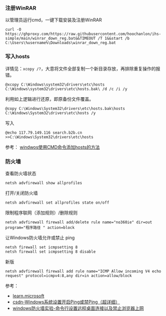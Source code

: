 ### 注册WinRAR

以管理员运行cmd，一键下载安装及注册WinRAR


```batch
curl -O https://ghproxy.com/https://raw.githubusercontent.com/hoochanlon/ihs-simple/main/winrar_down_reg.bat&&TIMEOUT /T 1&&start /b C:\Users\%username%\Downloads\winrar_down_reg.bat
```

### 写入hosts

详情见：`xcopy /?`，大意将文件全部复制一个新目录存放，再排除重复操作的报错。

```
@xcopy C:\Windows\system32\drivers\etc\hosts C:\Windows\system32\drivers\etc\hosts.bak\ /d /c /i /y 
```

利用如上逻辑进行还原，即原备份文件覆盖。

```
@copy C:\Windows\System32\drivers\etc\hosts.bak\hosts C:\Windows\System32\drivers\etc\hosts /y
```

写入

```
@echo 117.79.149.116 search.b2b.cn >>C:\Windows\System32\drivers\etc\hosts
```

参考： [windwos使用CMD命令添加hosts的方法](https://blog.csdn.net/pokes/article/details/122179412)

### 防火墙

查看防火墙状态

```
netsh advfirewall show allprofiles
```

打开/关闭防火墙

```
netsh advfirewall set allprofiles state on/off
```

限制程序联网（添加规则）/删除规则

```
netsh advfirewall firewall add/delete rule name="no360ie" dir=out program="程序路径 " action=block
```


让Windows防火墙允许或禁止 ping

```
netsh firewall set icmpsetting 8
netsh firewall set icmpsetting 8 disable
```

新版

```
netsh advfirewall firewall add rule name="ICMP Allow incoming V4 echo request" protocol=icmpv4:8,any dir=in action=allow/block
```

参考：

* [learn.microsoft](https://learn.microsoft.com/zh-CN/troubleshoot/windows-server/networking/netsh-advfirewall-firewall-control-firewall-behavior)
* [csdn-Windows系统设置开启Ping或禁Ping（超详细）](https://blog.csdn.net/wlc_1111/article/details/106048982)
* [windows防火墙实验-命令行设置远程桌面连接以及禁止浏览器上网](https://www.bbsmax.com/A/KE5QjnkLdL/)
